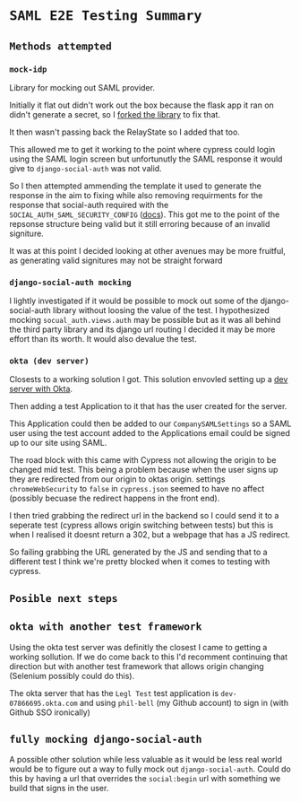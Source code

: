 # `SAML E2E Testing Summary`

## `Methods attempted`

### `mock-idp`
Library for mocking out SAML provider.

Initially it flat out didn't work out the box because the flask app it ran on didn't generate a secret, so I [forked the library](https://github.com/CrowdJustice/mock-idp/pull/1/files) to fix that.

It then wasn't passing back the RelayState so I added that too.

This allowed me to get it working to the point where cypress could login using the SAML login screen but unfortunutly the SAML response it would give to `django-social-auth` was not valid.

So I then attempted ammending the template it used to generate the response in the aim to fixing while also removing requirments for the response that social-auth required with the `SOCIAL_AUTH_SAML_SECURITY_CONFIG` ([docs](https://python-social-auth.readthedocs.io/en/latest/backends/saml.html#advanced-settings)). This got me to the point of the repsonse structure being valid but it still erroring because of an invalid signiture.

It was at this point I decided looking at other avenues may be more fruitful, as generating valid signitures may not be straight forward


### `django-social-auth mocking`

I lightly investigated if it would be possible to mock out some of the django-social-auth library without loosing the value of the test. I hypothesized mocking `socual_auth.views.auth` may be possible but as it was all behind the third party library and its django url routing I decided it may be more effort than its worth. It would also devalue the test.

### `okta (dev server)`

Closests to a working solution I got. This solution envovled setting up a [dev server with Okta](https://developer.okta.com/signup/).

Then adding a test Application to it that has the user created for the server.

This Application could then be added to our `CompanySAMLSettings` so a SAML user using the test account added to the Applications email could be signed up to our site using SAML.

The road block with this came with Cypress not allowing the origin to be changed mid test. This being a problem because when the user signs up they are redirected from our origin to oktas origin. settings `chromeWebSecurity` to `false` in `cypress.json` seemed to have no affect (possibly becuase the redirect happens in the front end).

I then tried grabbing the redirect url in the backend so I could send it to a seperate test (cypress allows origin switching between tests) but this is when I realised it doesnt return a 302, but a webpage that has a JS redirect.

So failing grabbing the URL generated by the JS and sending that to a different test I think we're pretty blocked when it comes to testing with cypress.

## `Posible next steps`

## `okta with another test framework`

Using the okta test server was definitly the closest I came to getting a working sollution. If we do come back to this I'd recomment continuing that direction but with another test framework that allows origin changing (Selenium possibly could do this).

The okta server that has the `Legl Test` test application is `dev-07866695.okta.com` and using `phil-bell` (my Github account) to sign in (with Github SSO ironically)

## `fully mocking django-social-auth`

A possible other solution while less valuable as it would be less real world would be to figure out a way to fully mock out `django-social-auth`. Could do this by having a url that overrides the `social:begin` url with something we build that signs in the user. 